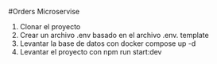 #Orders Microservise



1. Clonar el proyecto
2. Crear un archivo .env basado en el archivo .env. template
3. Levantar la base de datos con docker compose up -d
4. Levantar el proyecto con npm run start:dev


